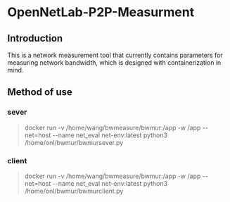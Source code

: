 # OpenNetLab-P2P-Measurment
## Introduction
This is a network measurement tool that currently contains parameters for measuring network bandwidth, which is designed with containerization in mind.
## Method of use

### sever
> docker run -v /home/wang/bwmeasure/bwmur:/app -w /app --net=host --name net_eval net-env:latest python3 /home/onl/bwmur/bwmursever.py

### client
> docker run -v /home/wang/bwmeasure/bwmur:/app -w /app --net=host --name net_eval net-env:latest python3 /home/onl/bwmur/bwmurclient.py
